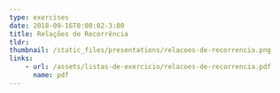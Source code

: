 ```yaml
---
type: exercises
date: 2018-09-16T0:00:02-3:00
title: Relações de Recorrência
tldr: 
thumbnail: /static_files/presentations/relacoes-de-recorrencia.png
links: 
    - url: /assets/listas-de-exercicio/relacoes-de-recorrencia.pdf
      name: pdf
---
```


<!-- **Suggested Readings:**
- [Readings 1](http://example.com)
- [Readings 2](http://example.com) -->
